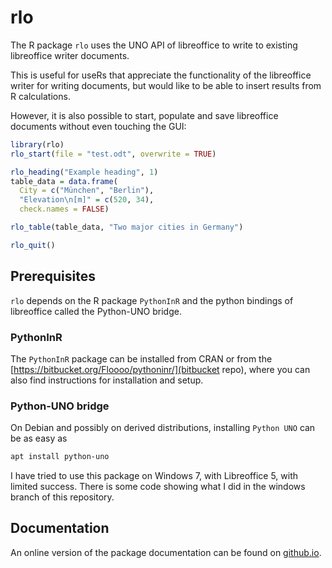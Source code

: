 # rlo

The R package `rlo` uses the UNO API of libreoffice to write to existing
libreoffice writer documents.

This is useful for useRs that appreciate the functionality of the libreoffice
writer for writing documents, but would like to be able to insert results from
R calculations.

However, it is also possible to start, populate and save libreoffice documents
without even touching the GUI:

```r
library(rlo)
rlo_start(file = "test.odt", overwrite = TRUE)

rlo_heading("Example heading", 1)
table_data = data.frame(
  City = c("München", "Berlin"),
  "Elevation\n[m]" = c(520, 34),
  check.names = FALSE)

rlo_table(table_data, "Two major cities in Germany")

rlo_quit()
```

## Prerequisites

`rlo` depends on the R package `PythonInR` and the python bindings of
libreoffice called the Python-UNO bridge.

### PythonInR

The `PythonInR` package can be installed from CRAN or from the
[https://bitbucket.org/Floooo/pythoninr/](bitbucket repo), where you can also
find instructions for installation and setup.

### Python-UNO bridge

On Debian and possibly on derived distributions, installing `Python UNO` can be
as easy as

```bash
apt install python-uno
```

I have tried to use this package on Windows 7, with Libreoffice 5, with limited
success. There is some code showing what I did in the windows branch of this
repository.

## Documentation

An online version of the package documentation can be found on [github.io](https://jranke.github.io/rlo).

